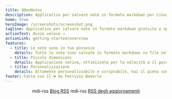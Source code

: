```yaml
---
title: QOwnNotes
description: Applicativo per salvare note in formato markdown per Linux, MacOS e Windows che lavora in sintonia con le note di Nexcloud
home: true
heroImage: /screenshots/screenshot.png
tagline: Applicativo per salvare note in formato markdown gratuito e open source che si integra con Nextcloud / ownCloud
actionText: Avvio veloce →
actionLink: getting-started/overview
features:
  - title: Le note sono in tuo possesso
    details: Tutte le note sono salvate in formato markdown su file nel tuo computer, nessun "blocco da fornitore" Us servizi di sincronizzazione come Nextcloud per sicronizzare le note tra i dispositivi.
  - title: Piccole dimensioni
    details: Applicazione nativa, ottimizzata per la velocità e il poco consumo di risorse del processore e della memoria.
  - title: Personalizzazione
    details: Altamente personalizzabile e scriptabile, hai il pieno controllo su come lavorare con le tue note.
footer: Fatto con il ❤️ da Patrizio Bekerle
---
```


<div class="rss-block">
    <v-chip outlined><v-icon left>mdi-rss</v-icon> <a href="https://feeds.feedburner.com/QOwnNotesBlog">Blog RSS</a></v-chip>
    <v-chip outlined><v-icon left>mdi-rss</v-icon> <a href="https://feeds.feedburner.com/QOwnNotesReleases">
RSS degli aggiornamenti</a></v-chip>
</div>

<Poll />

<style>
    .rss-block { text-align: center; margin-bottom: 20px; }
</style>
